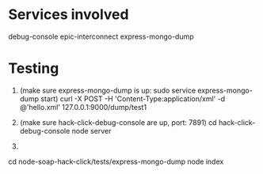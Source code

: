 Services involved
=================
debug-console
epic-interconnect
express-mongo-dump

Testing
=======
1. (make sure express-mongo-dump is up: sudo service express-mongo-dump start)
curl -X POST -H 'Content-Type:application/xml' -d @'hello.xml' 127.0.0.1:9000/dump/test1

2. (make sure hack-click-debug-console are up, port: 7891)
cd hack-click-debug-console
node server

3.
cd node-soap-hack-click/tests/express-mongo-dump
node index
